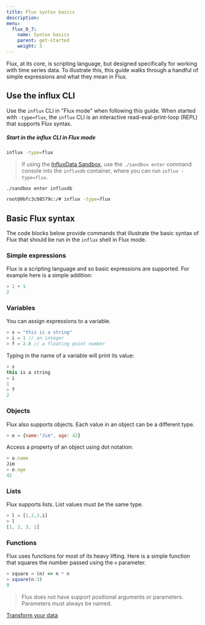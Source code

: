 ```yaml
---
title: Flux syntax basics
description:
menu:
  flux_0_7:
    name: Syntax basics
    parent: get-started
    weight: 3
---
```



Flux, at its core, is scripting language, but designed specifically for working with time series data.
To illustrate this, this guide walks through a handful of simple expressions and what they mean in Flux.

## Use the influx CLI
Use the `influx` CLI in "Flux mode" when following this guide.
When started with `-type=flux`, the `influx` CLI is an interactive read-eval-print-loop (REPL) that supports Flux syntax.

##### Start in the influx CLI in Flux mode
```bash
influx -type=flux
```

> If using the [InfluxData Sandbox](/platform/installation/sandbox-install), use the
> `./sandbox enter` command console into the `influxdb` container, where you can run `influx -type=flux`.
>
```bash
./sandbox enter influxdb

root@9bfc3c08579c:/# influx -type=flux
```

## Basic Flux syntax
The code blocks below provide commands that illustrate the basic syntax of Flux
that should be run in the `influx` shell in Flux mode.

### Simple expressions
Flux is a scripting language and so basic expressions are supported.
For example here is a simple addition:

```js
> 1 + 1
2
```

### Variables
You can assign expressions to a variable.

```js
> s = "this is a string"
> i = 1 // an integer
> f = 2.0 // a floating point number
```

Typing in the name of a variable will print its value:

```js
> s
this is a string
> i
1
> f
2
```

### Objects
Flux also supports objects. Each value in an object can be a different type.

```js
> o = {name:"Jim", age: 42}
```

Access a property of an object using dot notation:

```js
> o.name
Jim
> o.age
42
```

### Lists
Flux supports lists. List values must be the same type.

```js
> l = [1,2,3,i]
> l
[1, 2, 3, 1]
```

### Functions
Flux uses functions for most of its heavy lifting.
Here is a simple function that squares the number passed using the `n` parameter.

```js
> square = (n) => n * n
> square(n:3)
9
```

> Flux does not have support positional arguments or parameters.
> Parameters must always be named.

<div class="page-nav-btns">
  <a class="btn prev" href="/flux/v0.7/introduction/getting-started/transform-data/">Transform your data</a>
</div>
